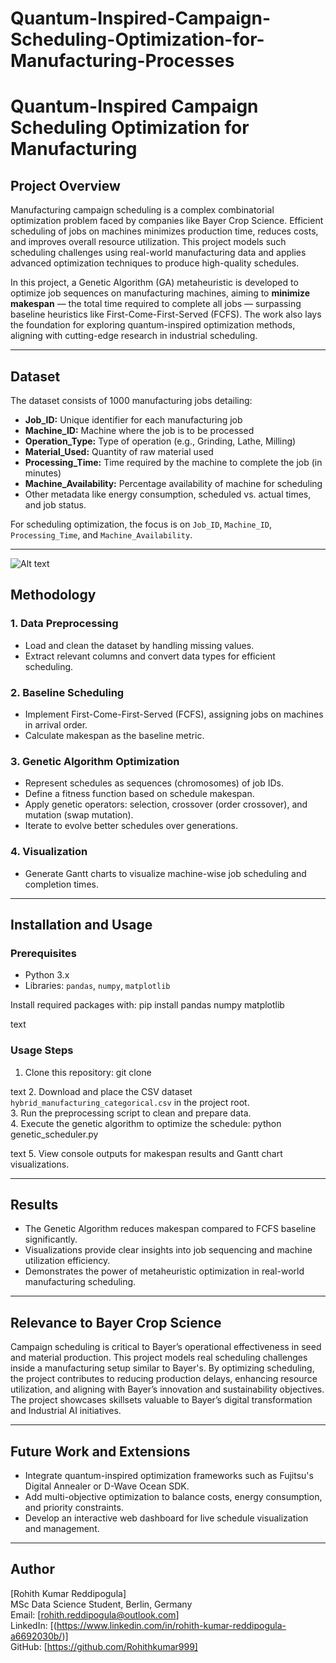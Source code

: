 # Quantum-Inspired-Campaign-Scheduling-Optimization-for-Manufacturing-Processes

# Quantum-Inspired Campaign Scheduling Optimization for Manufacturing

## Project Overview
Manufacturing campaign scheduling is a complex combinatorial optimization problem faced by companies like Bayer Crop Science. Efficient scheduling of jobs on machines minimizes production time, reduces costs, and improves overall resource utilization. This project models such scheduling challenges using real-world manufacturing data and applies advanced optimization techniques to produce high-quality schedules.

In this project, a Genetic Algorithm (GA) metaheuristic is developed to optimize job sequences on manufacturing machines, aiming to **minimize makespan** — the total time required to complete all jobs — surpassing baseline heuristics like First-Come-First-Served (FCFS). The work also lays the foundation for exploring quantum-inspired optimization methods, aligning with cutting-edge research in industrial scheduling.

---

## Dataset
The dataset consists of 1000 manufacturing jobs detailing:

- **Job_ID:** Unique identifier for each manufacturing job  
- **Machine_ID:** Machine where the job is to be processed  
- **Operation_Type:** Type of operation (e.g., Grinding, Lathe, Milling)  
- **Material_Used:** Quantity of raw material used  
- **Processing_Time:** Time required by the machine to complete the job (in minutes)  
- **Machine_Availability:** Percentage availability of machine for scheduling  
- Other metadata like energy consumption, scheduled vs. actual times, and job status.

For scheduling optimization, the focus is on `Job_ID`, `Machine_ID`, `Processing_Time`, and `Machine_Availability`.



---


![Alt text](https://example.com/myimage.png)

## Methodology

### 1. Data Preprocessing
- Load and clean the dataset by handling missing values.  
- Extract relevant columns and convert data types for efficient scheduling.

### 2. Baseline Scheduling
- Implement First-Come-First-Served (FCFS), assigning jobs on machines in arrival order.  
- Calculate makespan as the baseline metric.

### 3. Genetic Algorithm Optimization
- Represent schedules as sequences (chromosomes) of job IDs.  
- Define a fitness function based on schedule makespan.  
- Apply genetic operators: selection, crossover (order crossover), and mutation (swap mutation).  
- Iterate to evolve better schedules over generations.

### 4. Visualization
- Generate Gantt charts to visualize machine-wise job scheduling and completion times.

---

## Installation and Usage

### Prerequisites
- Python 3.x  
- Libraries: `pandas`, `numpy`, `matplotlib`

Install required packages with:
pip install pandas numpy matplotlib

text

### Usage Steps
1. Clone this repository:
git clone

text
2. Download and place the CSV dataset `hybrid_manufacturing_categorical.csv` in the project root.  
3. Run the preprocessing script to clean and prepare data.  
4. Execute the genetic algorithm to optimize the schedule:
python genetic_scheduler.py

text
5. View console outputs for makespan results and Gantt chart visualizations.

---

## Results
- The Genetic Algorithm reduces makespan compared to FCFS baseline significantly.  
- Visualizations provide clear insights into job sequencing and machine utilization efficiency.  
- Demonstrates the power of metaheuristic optimization in real-world manufacturing scheduling.

---

## Relevance to Bayer Crop Science
Campaign scheduling is critical to Bayer’s operational effectiveness in seed and material production. This project models real scheduling challenges inside a manufacturing setup similar to Bayer's. By optimizing scheduling, the project contributes to reducing production delays, enhancing resource utilization, and aligning with Bayer’s innovation and sustainability objectives. The project showcases skillsets valuable to Bayer’s digital transformation and Industrial AI initiatives.

---

## Future Work and Extensions
- Integrate quantum-inspired optimization frameworks such as Fujitsu's Digital Annealer or D-Wave Ocean SDK.  
- Add multi-objective optimization to balance costs, energy consumption, and priority constraints.  
- Develop an interactive web dashboard for live schedule visualization and management.

---

## Author
[Rohith Kumar Reddipogula]  
MSc Data Science Student, Berlin, Germany  
Email: [rohith.reddipogula@outlook.com]  
LinkedIn: [(https://www.linkedin.com/in/rohith-kumar-reddipogula-a6692030b/)]  
GitHub: [https://github.com/Rohithkumar999]
